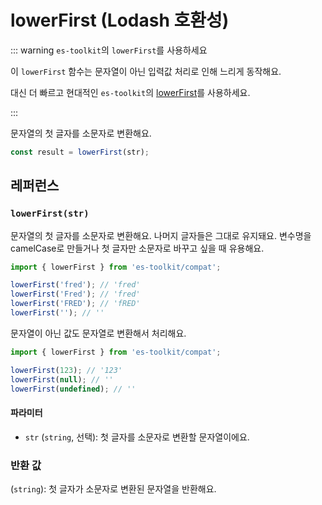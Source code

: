 # lowerFirst (Lodash 호환성)

::: warning `es-toolkit`의 `lowerFirst`를 사용하세요

이 `lowerFirst` 함수는 문자열이 아닌 입력값 처리로 인해 느리게 동작해요.

대신 더 빠르고 현대적인 `es-toolkit`의 [lowerFirst](../../string/lowerFirst.md)를 사용하세요.

:::

문자열의 첫 글자를 소문자로 변환해요.

```typescript
const result = lowerFirst(str);
```

## 레퍼런스

### `lowerFirst(str)`

문자열의 첫 글자를 소문자로 변환해요. 나머지 글자들은 그대로 유지돼요. 변수명을 camelCase로 만들거나 첫 글자만 소문자로 바꾸고 싶을 때 유용해요.

```typescript
import { lowerFirst } from 'es-toolkit/compat';

lowerFirst('fred'); // 'fred'
lowerFirst('Fred'); // 'fred'
lowerFirst('FRED'); // 'fRED'
lowerFirst(''); // ''
```

문자열이 아닌 값도 문자열로 변환해서 처리해요.

```typescript
import { lowerFirst } from 'es-toolkit/compat';

lowerFirst(123); // '123'
lowerFirst(null); // ''
lowerFirst(undefined); // ''
```

#### 파라미터

- `str` (`string`, 선택): 첫 글자를 소문자로 변환할 문자열이에요.

### 반환 값

(`string`): 첫 글자가 소문자로 변환된 문자열을 반환해요.
